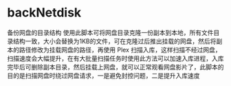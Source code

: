 # backNetdisk
备份网盘的目录结构
使用此脚本可将网盘目录克隆一份副本到本地，所有文件目录结构一致，大小会替换为1KB的文件，可在克隆过后推出挂载的网盘，然后将副本的路径修改为挂载网盘的路径，再使用 Plex 扫描入库，这样扫描不经过网盘，扫描速度会大幅提升，在有大批量扫描任务时使用此方法可以加速入库进程，入库完毕后可删除副本目录，然后挂载上网盘，就可以正常观看网盘影片了，此脚本的目的是扫描网盘时绕过网盘请求，一是避免封控问题，二是提升入库速度
